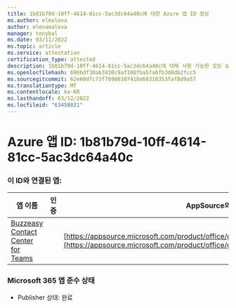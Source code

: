 ```yaml
---
title: 1b81b79d-10ff-4614-81cc-5ac3dc64a40c에 대한 Azure 앱 ID 정보
ms.author: elmalova
author: elenamalova
manager: tonybal
ms.date: 03/11/2022
ms.topic: article
ms.service: attestation
certification_type: attested
description: 1b81b79d-10ff-4614-81cc-5ac3dc64a40c에 대해 사용 가능한 모든 보안 및 규정 준수 정보입니다.
ms.openlocfilehash: 696bdf30ab3430c9af108fba5fa6fb3d8db2fcc5
ms.sourcegitcommit: 62e60dfc73f78900307418e60318353faf8d9a57
ms.translationtype: MT
ms.contentlocale: ko-KR
ms.lasthandoff: 03/12/2022
ms.locfileid: "63458021"
---
```

# <a name="azure-app-id-1b81b79d-10ff-4614-81cc-5ac3dc64a40c"></a>Azure 앱 ID: 1b81b79d-10ff-4614-81cc-5ac3dc64a40c


### <a name="apps-associated-with-this-id"></a>이 ID와 연결된 앱:
| **앱 이름** | **인증** | **AppSource의 보기** |
|--------------|---------------|-----------------------|
| [Buzzeasy Contact Center for Teams](../forward/geomant.buzzeasy_teams_contact_center) |  | [https://appsource.microsoft.com/product/office/geomant.buzzeasy_teams_contact_center](https://appsource.microsoft.com/product/office/geomant.buzzeasy_teams_contact_center) |

### <a name="microsoft-365-app-compliance-status"></a>Microsoft 365 앱 준수 상태
- Publisher 상태: 완료

